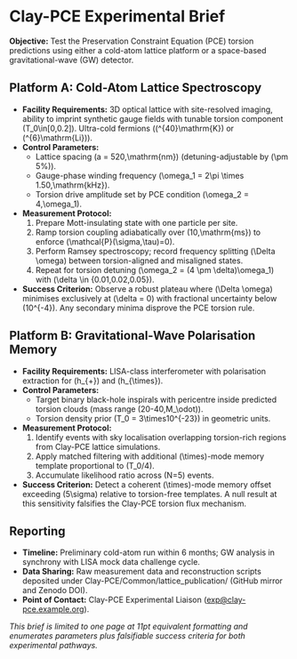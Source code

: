# Clay-PCE Experimental Brief

**Objective:** Test the Preservation Constraint Equation (PCE) torsion predictions using either a cold-atom lattice platform or a space-based gravitational-wave (GW) detector.

## Platform A: Cold-Atom Lattice Spectroscopy
- **Facility Requirements:** 3D optical lattice with site-resolved imaging, ability to imprint synthetic gauge fields with tunable torsion component \(T_0\in[0,0.2]\). Ultra-cold fermions (\(^{40}\mathrm{K}\) or \(^{6}\mathrm{Li}\)).
- **Control Parameters:**
  - Lattice spacing \(a = 520\,\mathrm{nm}\) (detuning-adjustable by \(\pm 5\%)\).
  - Gauge-phase winding frequency \(\omega_1 = 2\pi \times 1.50\,\mathrm{kHz}\).
  - Torsion drive amplitude set by PCE condition \(\omega_2 = 4\,\omega_1\).
- **Measurement Protocol:**
  1. Prepare Mott-insulating state with one particle per site.
  2. Ramp torsion coupling adiabatically over \(10\,\mathrm{ms}\) to enforce \(\mathcal{P}(\sigma,\tau)=0\).
  3. Perform Ramsey spectroscopy; record frequency splitting \(\Delta \omega\) between torsion-aligned and misaligned states.
  4. Repeat for torsion detuning \(\omega_2 = (4 \pm \delta)\omega_1\) with \(\delta \in \{0.01,0.02,0.05\}\).
- **Success Criterion:** Observe a robust plateau where \(\Delta \omega\) minimises exclusively at \(\delta = 0\) with fractional uncertainty below \(10^{-4}\). Any secondary minima disprove the PCE torsion rule.

## Platform B: Gravitational-Wave Polarisation Memory
- **Facility Requirements:** LISA-class interferometer with polarisation extraction for \(h_{+}\) and \(h_{\times}\).
- **Control Parameters:**
  - Target binary black-hole inspirals with pericentre inside predicted torsion clouds (mass range \(20-40\,M_\odot\)).
  - Torsion density prior \(T_0 = 3\times10^{-23}\) in geometric units.
- **Measurement Protocol:**
  1. Identify events with sky localisation overlapping torsion-rich regions from Clay-PCE lattice simulations.
  2. Apply matched filtering with additional \(\times\)-mode memory template proportional to \(T_0/4\).
  3. Accumulate likelihood ratio across \(N=5\) events.
- **Success Criterion:** Detect a coherent \(\times\)-mode memory offset exceeding \(5\sigma\) relative to torsion-free templates. A null result at this sensitivity falsifies the Clay-PCE torsion flux mechanism.

## Reporting
- **Timeline:** Preliminary cold-atom run within 6 months; GW analysis in synchrony with LISA mock data challenge cycle.
- **Data Sharing:** Raw measurement data and reconstruction scripts deposited under Clay-PCE/Common/lattice_publication/ (GitHub mirror and Zenodo DOI).
- **Point of Contact:** Clay-PCE Experimental Liaison (exp@clay-pce.example.org).

*This brief is limited to one page at 11pt equivalent formatting and enumerates parameters plus falsifiable success criteria for both experimental pathways.*
